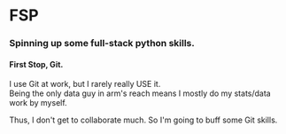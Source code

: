 # FSP
### Spinning up some full-stack python skills.  

#### First Stop, Git.  

I use Git at work, but I rarely really USE it.   
Being the only data guy in arm's reach means I mostly do my stats/data work by myself.  

Thus, I don't get to collaborate much.  So I'm going to buff some Git skills.  
